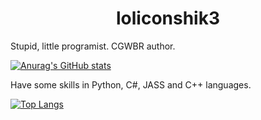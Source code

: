 <h1 align="center">loliconshik3</h1>

Stupid, little programist. CGWBR author.

[![Anurag's GitHub stats](https://github-readme-stats.vercel.app/api?username=loliconshik3&show_icons=true&theme=dracula)](https://github.com/anuraghazra/github-readme-stats)

Have some skills in Python, C#, JASS and C++ languages.

[![Top Langs](https://github-readme-stats.vercel.app/api/top-langs/?username=loliconshik3&layout=compact)](https://github.com/anuraghazra/github-readme-stats)

